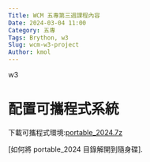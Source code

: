 ```yaml
---
Title: WCM 五專第三週課程內容
Date: 2024-03-04 11:00
Category: 五專
Tags: Brython, w3
Slug: wcm-w3-project
Author: kmol
---
```


w3
<!-- PELICAN_END_SUMMARY -->

# 配置可攜程式系統
下載可攜程式環境:[portable_2024.7z](http://229.cycu.org/portable_2024.7z)

[如何將 portable_2024 目錄解開到隨身碟].
